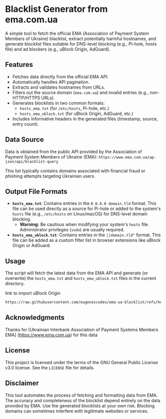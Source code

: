 # Blacklist Generator from ema.com.ua

A simple tool to fetch the official EMA (Association of Payment System Members of Ukraine) blacklist, extract potentially harmful hostnames, and generate blocklist files suitable for DNS-level blocking (e.g., Pi-hole, hosts file) and ad blockers (e.g., uBlock Origin, AdGuard).

## Features

* Fetches data directly from the official EMA API.
* Automatically handles API pagination.
* Extracts and validates hostnames from URLs.
* Filters out the source domain (`ema.com.ua`) and invalid entries (e.g., non-HTTP/HTTPS URLs).
* Generates blocklists in two common formats:
  * `hosts_ema.txt` (for `/etc/hosts`, Pi-hole, etc.)
  * `hosts_ema_ublock.txt` (for uBlock Origin, AdGuard, etc.)
* Includes informative headers in the generated files (timestamp, source, entry count).

## Data Source

Data is obtained from the public API provided by the Association of Payment System Members of Ukraine (EMA):
`https://www.ema.com.ua/wp-json/api/blacklist-query`

This list typically contains domains associated with financial fraud or phishing attempts targeting Ukrainian users.

## Output File Formats

* **`hosts_ema.txt`**: Contains entries in the `0.0.0.0 domain.tld` format. This file can be used directly as a source for Pi-hole or added to the system's `hosts` file (e.g., `/etc/hosts` on Linux/macOS) for DNS-level domain blocking.
  * **Warning:** Be cautious when modifying your system's `hosts` file. Administrator privileges (`sudo`) are usually required.
* **`hosts_ema_ublock.txt`**: Contains entries in the `||domain.tld^` format. This file can be added as a custom filter list in browser extensions like uBlock Origin or AdGuard.

## Usage

The script will fetch the latest data from the EMA API and generate (or overwrite) the `hosts_ema.txt` and `hosts_ema_ublock.txt` files in the current directory.

link to import uBlock Origin
```bash
https://raw.githubusercontent.com/eugenescodes/ema-ua-blocklist/refs/heads/main/hosts_ema_ublock.txt
```

## Acknowledgments

Thanks for [Ukrainian Interbank Association of Payment Systems Members EMA] (https://www.ema.com.ua) for this data

## License

This project is licensed under the terms of the GNU General Public License v3.0 license. See the `LICENSE` file for details.

## Disclaimer

This tool automates the process of fetching and formatting data from EMA. The accuracy and completeness of the blocklist depend entirely on the data provided by EMA. Use the generated blocklists at your own risk. Blocking domains can sometimes interfere with legitimate websites or services.
